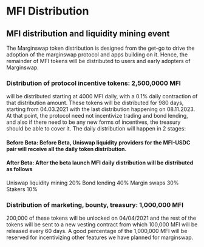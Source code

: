 # MFI Distribution
## MFI distribution and liquidity mining event
The Marginswap token distribution is designed from the get-go to drive the adoption of the marginswap protocol and apps building on it. Hence, the remainder of MFI tokens will be distributed to users and early adopters of Marginswap.

### Distribution of protocol incentive tokens: 2,500,0000 MFI
will be distributed starting at 4000 MFI daily, with a 0.1% daily contraction of that distribution amount.
These tokens will be distributed for 980 days, starting from 04.03.2021 with the last distribution happening on 08.11.2023. At that point, the protocol need not incentivize trading and bond lending, and also if there need to be any new forms of incentives, the treasury should be able to cover it.
The daily distribution will happen in 2 stages:
#### Before Beta: Before Beta, Uniswap liquidity providers for the MFI-USDC pair will receive all the daily token distribution.
#### After Beta: After the beta launch MFI daily distribution will be distributed as follows
Uniswap liquidity mining 20%
Bond lending 40%
Margin swaps 30%
Stakers 10%
### Distribution of marketing, bounty, treasury: 1,000,000 MFI
200,000 of these tokens will be unlocked on 04/04/2021 and the rest of the tokens will be sent to a new vesting contract from which 100,000 MFI will be released every 60 days.
A good percentage of the 1,000,000 MFI will be reserved for incentivizing other features we have planned for marginswap.


